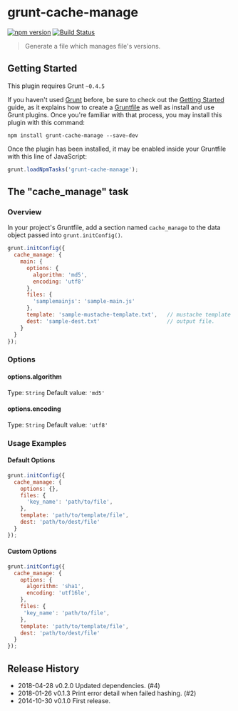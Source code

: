# grunt-cache-manage

[![npm version](https://badge.fury.io/js/grunt-cache-manage.svg)](http://badge.fury.io/js/grunt-cache-manage)
[![Build Status](https://travis-ci.org/rou/grunt-cache-manage.svg?branch=master)](https://travis-ci.org/rou/grunt-cache-manage)

> Generate a file which manages file's versions.

## Getting Started
This plugin requires Grunt `~0.4.5`

If you haven't used [Grunt](http://gruntjs.com/) before, be sure to check out the [Getting Started](http://gruntjs.com/getting-started) guide, as it explains how to create a [Gruntfile](http://gruntjs.com/sample-gruntfile) as well as install and use Grunt plugins. Once you're familiar with that process, you may install this plugin with this command:

```shell
npm install grunt-cache-manage --save-dev
```

Once the plugin has been installed, it may be enabled inside your Gruntfile with this line of JavaScript:

```js
grunt.loadNpmTasks('grunt-cache-manage');
```

## The "cache_manage" task

### Overview
In your project's Gruntfile, add a section named `cache_manage` to the data object passed into `grunt.initConfig()`.

```js
grunt.initConfig({
  cache_manage: {
    main: {
      options: {
        algorithm: 'md5',
        encoding: 'utf8'
      },
      files: {
        'samplemainjs': 'sample-main.js'
      },
      template: 'sample-mustache-template.txt',   // mustache template file.
      dest: 'sample-dest.txt'                     // output file.
    }
  }
});
```

### Options

#### options.algorithm
Type: `String`
Default value: `'md5'`


#### options.encoding
Type: `String`
Default value: `'utf8'`


### Usage Examples

#### Default Options

```js
grunt.initConfig({
  cache_manage: {
    options: {},
    files: {
      'key_name': 'path/to/file',
    },
    template: 'path/to/template/file',
    dest: 'path/to/dest/file'
  }
});
```

#### Custom Options

```js
grunt.initConfig({
  cache_manage: {
    options: {
      algorithm: 'sha1',
      encoding: 'utf16le',
    },
    files: {
     'key_name': 'path/to/file',
    },
    template: 'path/to/template/file',
    dest: 'path/to/dest/file'
  }
});
```

## Release History
* 2018-04-28      v0.2.0     Updated dependencies. (#4)
* 2018-01-26      v0.1.3     Print error detail when failed hashing. (#2)
* 2014-10-30      v0.1.0     First release.
